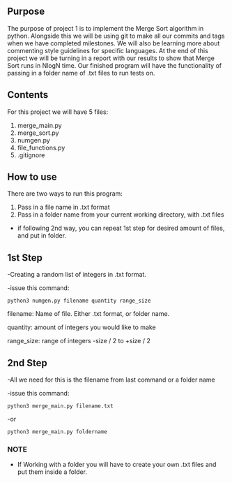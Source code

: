 ## **Purpose**

The purpose of project 1 is to implement the Merge Sort algorithm in python.
Alongside this we will be using git to make all our commits and tags when we have completed milestones.
We will also be learning more about commenting style guidelines for specific languages. At the end 
of this project we will be turning in a report with our results to show that Merge Sort runs 
in NlogN time. Our finished program will have the functionality of passing 
in a folder name of .txt files to run tests on.

## **Contents**

For this project we will have 5 files:

1. merge_main.py
2. merge_sort.py
3. numgen.py
4. file_functions.py
5. .gitignore

## **How to use**

There are two ways to run this program:

1. Pass in a file name in .txt format
2. Pass in a folder name from your current working directory, with .txt files

- if following 2nd way, you can repeat 1st step for desired amount of files, and put in folder.

## **1st Step**

-Creating a random list of integers in .txt format.

-issue this command:

```python3 numgen.py filename quantity range_size```

filename: Name of file. Either .txt format, or folder name.

quantity: amount of integers you would like to make

range_size: range of integers -size / 2 to  +size / 2

## **2nd Step**

-All we need for this is the filename from last command or a folder name

-issue this command:

```python3 merge_main.py filename.txt```

-or

```python3 merge_main.py foldername```

### **NOTE**

- If Working with a folder you will have to create your own .txt files and put them inside a folder.

